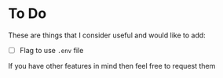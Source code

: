 # To Do

These are things that I consider useful and would like to add:

- [ ] Flag to use `.env` file

If you have other features in mind then feel free to request them